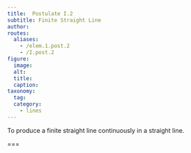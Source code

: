 ```yaml
---
title:  Postulate I.2
subtitle: Finite Straight Line
author:
routes:
  aliases:
    - /elem.1.post.2
    - /I.post.2
figure:
  image:
  alt:
  title:
  caption:
taxonomy:
  tag:
  category:
    - lines
---
```


To produce a finite straight line continuously in a straight line.

===
